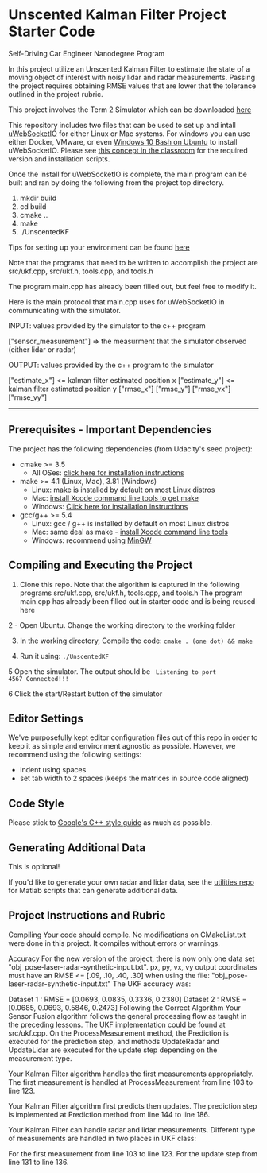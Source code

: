 # Unscented Kalman Filter Project Starter Code
Self-Driving Car Engineer Nanodegree Program

In this project utilize an Unscented Kalman Filter to estimate the state of a moving object of interest with noisy lidar and radar measurements. Passing the project requires obtaining RMSE values that are lower that the tolerance outlined in the project rubric. 

This project involves the Term 2 Simulator which can be downloaded [here](https://github.com/udacity/self-driving-car-sim/releases)

This repository includes two files that can be used to set up and intall [uWebSocketIO](https://github.com/uWebSockets/uWebSockets) for either Linux or Mac systems. For windows you can use either Docker, VMware, or even [Windows 10 Bash on Ubuntu](https://www.howtogeek.com/249966/how-to-install-and-use-the-linux-bash-shell-on-windows-10/) to install uWebSocketIO. Please see [this concept in the classroom](https://classroom.udacity.com/nanodegrees/nd013/parts/40f38239-66b6-46ec-ae68-03afd8a601c8/modules/0949fca6-b379-42af-a919-ee50aa304e6a/lessons/f758c44c-5e40-4e01-93b5-1a82aa4e044f/concepts/16cf4a78-4fc7-49e1-8621-3450ca938b77) for the required version and installation scripts.

Once the install for uWebSocketIO is complete, the main program can be built and ran by doing the following from the project top directory.

1. mkdir build
2. cd build
3. cmake ..
4. make
5. ./UnscentedKF

Tips for setting up your environment can be found [here](https://classroom.udacity.com/nanodegrees/nd013/parts/40f38239-66b6-46ec-ae68-03afd8a601c8/modules/0949fca6-b379-42af-a919-ee50aa304e6a/lessons/f758c44c-5e40-4e01-93b5-1a82aa4e044f/concepts/23d376c7-0195-4276-bdf0-e02f1f3c665d)

Note that the programs that need to be written to accomplish the project are src/ukf.cpp, src/ukf.h, tools.cpp, and tools.h

The program main.cpp has already been filled out, but feel free to modify it.

Here is the main protocol that main.cpp uses for uWebSocketIO in communicating with the simulator.


INPUT: values provided by the simulator to the c++ program

["sensor_measurement"] => the measurment that the simulator observed (either lidar or radar)


OUTPUT: values provided by the c++ program to the simulator

["estimate_x"] <= kalman filter estimated position x
["estimate_y"] <= kalman filter estimated position y
["rmse_x"]
["rmse_y"]
["rmse_vx"]
["rmse_vy"]

---

## Prerequisites - Important Dependencies
The project has the following dependencies (from Udacity's seed project):

* cmake >= 3.5
  * All OSes: [click here for installation instructions](https://cmake.org/install/)
* make >= 4.1 (Linux, Mac), 3.81 (Windows)
  * Linux: make is installed by default on most Linux distros
  * Mac: [install Xcode command line tools to get make](https://developer.apple.com/xcode/features/)
  * Windows: [Click here for installation instructions](http://gnuwin32.sourceforge.net/packages/make.htm)
* gcc/g++ >= 5.4
  * Linux: gcc / g++ is installed by default on most Linux distros
  * Mac: same deal as make - [install Xcode command line tools](https://developer.apple.com/xcode/features/)
  * Windows: recommend using [MinGW](http://www.mingw.org/)

## Compiling and Executing the Project

1. Clone this repo.
Note that the algorithm is captured in the following programs src/ukf.cpp, src/ukf.h, tools.cpp, and tools.h
The program main.cpp has already been filled out in starter code and is being reused here

2 - Open Ubuntu. Change the working directory to the working folder

3. In the working directory, Compile the code: `cmake . (one dot) && make`

4. Run it using: `./UnscentedKF` 

5 Open the simulator. The output should be
<code> Listening to port 4567
       Connected!!!
 </code>

6 Click the start/Restart button of the simulator

## Editor Settings

We've purposefully kept editor configuration files out of this repo in order to
keep it as simple and environment agnostic as possible. However, we recommend
using the following settings:

* indent using spaces
* set tab width to 2 spaces (keeps the matrices in source code aligned)

## Code Style

Please stick to [Google's C++ style guide](https://google.github.io/styleguide/cppguide.html) as much as possible.

## Generating Additional Data

This is optional!

If you'd like to generate your own radar and lidar data, see the
[utilities repo](https://github.com/udacity/CarND-Mercedes-SF-Utilities) for
Matlab scripts that can generate additional data.

## Project Instructions and Rubric

Compiling
Your code should compile.
No modifications on CMakeList.txt were done in this project. It compiles without errors or warnings.

Accuracy
For the new version of the project, there is now only one data set "obj_pose-laser-radar-synthetic-input.txt". px, py, vx, vy output coordinates must have an RMSE <= [.09, .10, .40, .30] when using the file: "obj_pose-laser-radar-synthetic-input.txt"
The UKF accuracy was:

Dataset 1 : RMSE = [0.0693, 0.0835, 0.3336, 0.2380]
Dataset 2 : RMSE = [0.0685, 0.0693, 0.5846, 0.2473]
Following the Correct Algorithm
Your Sensor Fusion algorithm follows the general processing flow as taught in the preceding lessons.
The UKF implementation could be found at src/ukf.cpp. On the ProcessMeasurement method, the Prediction is executed for the prediction step, and methods UpdateRadar and UpdateLidar are executed for the update step depending on the measurement type.

Your Kalman Filter algorithm handles the first measurements appropriately.
The first measurement is handled at ProcessMeasurement from line 103 to line 123.

Your Kalman Filter algorithm first predicts then updates.
The prediction step is implemented at Prediction method from line 144 to line 186.

Your Kalman Filter can handle radar and lidar measurements.
Different type of measurements are handled in two places in UKF class:

For the first measurement from line 103 to line 123.
For the update step from line 131 to line 136.



